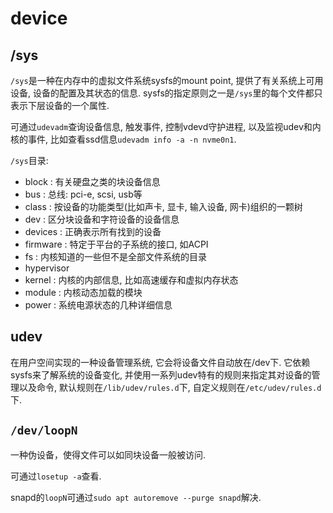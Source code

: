 # device

## /sys
`/sys`是一种在内存中的虚拟文件系统sysfs的mount point, 提供了有关系统上可用设备, 设备的配置及其状态的信息. sysfs的指定原则之一是`/sys`里的每个文件都只表示下层设备的一个属性.

可通过`udevadm`查询设备信息, 触发事件, 控制vdevd守护进程, 以及监视udev和内核的事件, 比如查看ssd信息`udevadm info -a -n nvme0n1`.

`/sys`目录:
- block : 有关硬盘之类的块设备信息
- bus : 总线: pci-e, scsi, usb等
- class : 按设备的功能类型(比如声卡, 显卡, 输入设备, 网卡)组织的一颗树
- dev : 区分块设备和字符设备的设备信息
- devices : 正确表示所有找到的设备
- firmware : 特定于平台的子系统的接口, 如ACPI
- fs : 内核知道的一些但不是全部文件系统的目录
- hypervisor
- kernel : 内核的内部信息, 比如高速缓存和虚拟内存状态
- module : 内核动态加载的模块
- power : 系统电源状态的几种详细信息

## udev
在用户空间实现的一种设备管理系统, 它会将设备文件自动放在/dev下. 它依赖sysfs来了解系统的设备变化, 并使用一系列udev特有的规则来指定其对设备的管理以及命令, 默认规则在`/lib/udev/rules.d`下, 自定义规则在`/etc/udev/rules.d`下.

## `/dev/loopN`
一种伪设备，使得文件可以如同块设备一般被访问.

可通过`losetup -a`查看.

snapd的`loopN`可通过`sudo apt autoremove --purge snapd`解决.